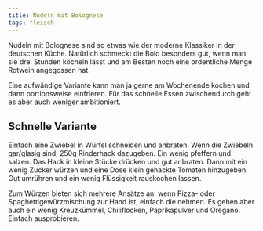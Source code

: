 ```yaml
---
title: Nudeln mit Bolognese
tags: fleisch
---
```


Nudeln mit Bolognese sind so etwas wie der moderne Klassiker in der deutschen Küche. Natürlich schmeckt die Bolo besonders gut, wenn man sie drei Stunden köcheln lässt und am Besten noch eine ordentliche Menge Rotwein angegossen hat.

Eine aufwändige Variante kann man ja gerne am Wochenende kochen und dann portionsweise einfrieren. Für das schnelle Essen zwischendurch geht es aber auch weniger ambitioniert.

## Schnelle Variante

Einfach eine Zwiebel in Würfel schneiden und anbraten. Wenn die Zwiebeln gar/glasig sind, 250g Rinderhack dazugeben. Ein wenig pfeffern und salzen. Das Hack in kleine Stücke drücken und gut anbraten. Dann mit ein wenig Zucker würzen und eine Dose klein gehackte Tomaten hinzugeben. Gut umrühren und ein wenig Flüssigkeit rauskochen lassen.

Zum Würzen bieten sich mehrere Ansätze an: wenn Pizza- oder Spaghettigewürzmischung zur Hand ist, einfach die nehmen. Es gehen aber auch ein wenig Kreuzkümmel, Chiliflocken, Paprikapulver und Oregano. Einfach ausprobieren.